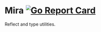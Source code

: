 # Mira [![Go Report Card](https://goreportcard.com/badge/github.com/sf9v/nero)](https://goreportcard.com/report/github.com/sf9v/nero)

Reflect and type utilities.
